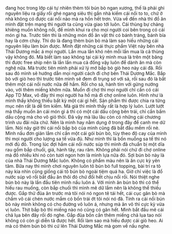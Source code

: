 đang học trong lớp cái tự nhiên thèm tôi bún bò ngan xương, thế là phải ghi nguyên liệu ra giấy rồi ghé ngang siêu thị gần nhà kiếm cái nồi to to, chứ ở nhà không có được cái nồi nào mà ra hồn hết trơn. Vừa về đến nhà thì đồ ăn mình đặt trên mạng thì người ta cũng vừa giao tới luôn. Cái thùng bự chảng khiêng muốn không nổi, để mình khui ra cho mọi người coi bên trong có cái món gì ha. Trước tiên thì là những món đồ ăn vặt thì có bánh tráng, bánh bía hay là cơm cháy. Thì do là đang thèm bún bò mà làm sao hiếu những cái nguyên liệu làm bún được. Mình đặt những cái thực phẩm Việt này bên nhà Thái Dương mắc á mọi người. Lần mua lần khó nên mỗi lần mua là cả thùng vậy không đó. Mà biết làm sao không tại cái kỳ mình mua là trên một băng thì được free ship nên là lần lần mua cả đống vậy luôn để dành ăn mà còn nghệ nữa. Mà trước tiên mình phải xử lý mớ bắp bò giò heo này cái đã. Rồi sau đó mình sẽ hướng dẫn mọi người cách đi chợ bên Thái Dương Mắc. Bắp bò với giò heo thì trước tiên mình sẽ đem đi trụng sơ với sả, rồi sau đó là bắt thêm một cái nồi nước nữa để hầm. Rồi cho sả, hành tím với gừng nướng vào, với thêm miếng khớm nữa. Muốn đi chợ thì mọi người chỉ cần có cái App TD Max, vô đây thì mọi người ha hồ mà đi chợ online luôn. Hình như là mình thấy không thiếu bất kỳ một cái gì hết. Sản phẩm thì được chia ra từng mục nên rất là dễ tìm kiếm. Mà giá thì mình thấy rất là hợp lý luôn. Lướt lướt mà thấy muốn ăn cái món gì á thì có một cái dấu cộng bên trái, chỉ cần bấm dấu cộng mà cho vô giỏ thôi. Đã vậy mà lâu lâu còn có những cái chương trình ưu đãi nữa chứ. Nên là mình hay nằm dụng ở trong đây để canh me dữ lắm. Nói nãy giờ thì cái nồi bắp bò của mình cũng đã bắt đầu mềm rồi nè. Mình nấu đơn giản lắm chỉ cần một cái gói bún bò, tùy theo độ cay của mình thì mọi người cho lượng sa tế vừa đủ. Như mình thì là bốn muỗng sa tế thì nó mới đủ đô. Trong lúc đợi hầm cái nồi nước súp thì mình đã chuẩn bị một dĩa rau gồm bắp chuối, giá, hành tây, rau răm. Không phải nói chứ đi chợ online mà đồ nhiều khi nó còn tươi ngon hơn là mình lựa nữa đó. Sợi bún bò này là của nhà Thái Dương Mắc luôn. Không có phẩm màu nên là ăn cực kỳ yên tâm. Bữa nay thì mình chơi nguyên luôn tô bún bò full topping, bài trí ra tô này kia nhìn cũng giống cái tô bún bò ngoài tiệm quá ha. Giờ chỉ việc là đổ nước súp vô rồi bắt đầu ăn thôi đó chứ đối hết chịu nổi rồi. Nói thiệt nghe bún bò này là lần đầu tiên mình nấu luôn á. Với mình ăn bún bò thì có thể hiếu rau muống, còn bắp chuối thì mình mê dữ lắm nên là không thể thiếu được. Gắp thử đũa ăn trước mà tôi nói nó ngon tê tái hết, cái cục gân bò mà chấm vô cái chén nước mắm có bốn trái ớt tôi nói nó đã. Tính ra cái nồi bún bò này mình không có cho đường vô luôn á, nhưng mà ăn vô thì cực kỳ vừa vị luôn. Thịt bắp bò thì miếng nào nó cũng có gân hết. Mình bắt đầu mê cái chả lụa bên đây rồi đó nghe. Gắp đũa bốn cắn thêm miếng chả lụa tao nói không có còn gì diễn tả được hết. Rồi làm sao mà hiếu được cái giò heo. Ai mà có thèm bún bò thì cứ lên Thái Dương Mắc mà gom về nấu nghe.